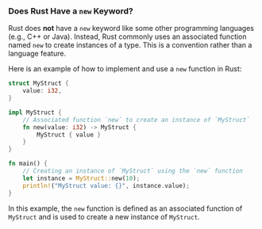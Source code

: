 ### Does Rust Have a `new` Keyword?

Rust does **not** have a `new` keyword like some other programming languages (e.g., C++ or Java). Instead, Rust commonly uses an associated function named `new` to create instances of a type. This is a convention rather than a language feature.

Here is an example of how to implement and use a `new` function in Rust:

```rust
struct MyStruct {
    value: i32,
}

impl MyStruct {
    // Associated function `new` to create an instance of `MyStruct`
    fn new(value: i32) -> MyStruct {
        MyStruct { value }
    }
}

fn main() {
    // Creating an instance of `MyStruct` using the `new` function
    let instance = MyStruct::new(10);
    println!("MyStruct value: {}", instance.value);
}
```

In this example, the `new` function is defined as an associated function of `MyStruct` and is used to create a new instance of `MyStruct`.